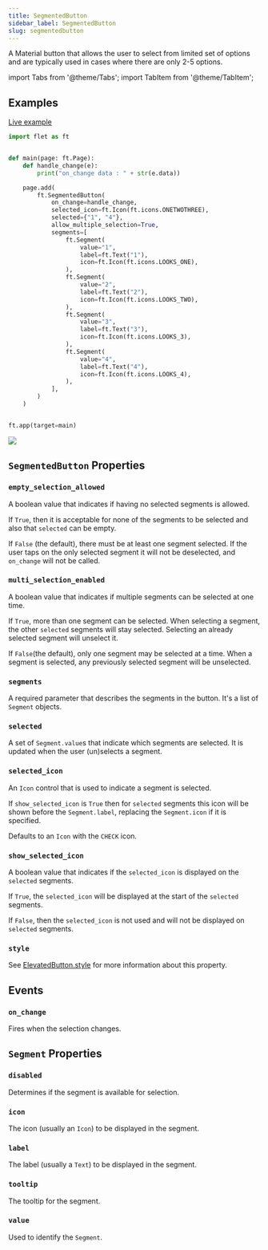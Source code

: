 ```yaml
---
title: SegmentedButton
sidebar_label: SegmentedButton
slug: segmentedbutton
---
```


A Material button that allows the user to select from limited set of options and are typically used in cases where there are only 2-5 options.

import Tabs from '@theme/Tabs';
import TabItem from '@theme/TabItem';

## Examples

[Live example](https://flet-controls-gallery.fly.dev/buttons/segmentedbutton)

<Tabs groupId="language">
  <TabItem value="python" label="Python" default>

```python
import flet as ft


def main(page: ft.Page):
    def handle_change(e):
        print("on_change data : " + str(e.data))

    page.add(
        ft.SegmentedButton(
            on_change=handle_change,
            selected_icon=ft.Icon(ft.icons.ONETWOTHREE),
            selected={"1", "4"},
            allow_multiple_selection=True,
            segments=[
                ft.Segment(
                    value="1",
                    label=ft.Text("1"),
                    icon=ft.Icon(ft.icons.LOOKS_ONE),
                ),
                ft.Segment(
                    value="2",
                    label=ft.Text("2"),
                    icon=ft.Icon(ft.icons.LOOKS_TWO),
                ),
                ft.Segment(
                    value="3",
                    label=ft.Text("3"),
                    icon=ft.Icon(ft.icons.LOOKS_3),
                ),
                ft.Segment(
                    value="4",
                    label=ft.Text("4"),
                    icon=ft.Icon(ft.icons.LOOKS_4),
                ),
            ],
        )
    )


ft.app(target=main)
```
  </TabItem>
</Tabs>

<img src="/img/docs/controls/segmented-button/segmented-button.png" className="screenshot-40" />

## `SegmentedButton` Properties

### `empty_selection_allowed`

A boolean value that indicates if having no selected segments is allowed. 

If `True`, then it is acceptable for none of the segments to be selected and also that `selected` can be empty.

If `False` (the default), there must be at least one segment selected. If the user taps on the only selected segment it will not be deselected, and `on_change` will not be called.

### `multi_selection_enabled`

A boolean value that indicates if multiple segments can be selected at one time.

If `True`, more than one segment can be selected. When selecting a segment, the other `selected` segments will stay selected. Selecting an already selected segment will unselect it.

If `False`(the default), only one segment may be selected at a time. When a segment is selected, any previously selected segment will be unselected.

### `segments`

A required parameter that describes the segments in the button. It's a list of `Segment` objects.

### `selected`

A set of `Segment.value`s that indicate which segments are selected. It is updated when the user (un)selects a segment.

### `selected_icon`

An `Icon` control that is used to indicate a segment is selected.

If `show_selected_icon` is `True` then for `selected` segments this icon will be shown before the `Segment.label`, replacing the `Segment.icon` if it is specified.

Defaults to an `Icon` with the `CHECK` icon.

### `show_selected_icon`

A boolean value that indicates if the `selected_icon` is displayed on the `selected` segments.

If `True`, the `selected_icon` will be displayed at the start of the `selected` segments.

If `False`, then the `selected_icon` is not used and will not be displayed on `selected` segments.

### `style`

See [ElevatedButton.style](/docs/controls/elevatedbutton#style) for more information about this property.

## Events

### `on_change`

Fires when the selection changes.

## `Segment` Properties

### `disabled`

Determines if the segment is available for selection.

### `icon`

The icon (usually an `Icon`) to be displayed in the segment.

### `label`

The label (usually a `Text`) to be displayed in the segment.

### `tooltip`

The tooltip for the segment.

### `value`

Used to identify the `Segment`.





